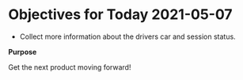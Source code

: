 # Objectives for Today 2021-05-07

- Collect more information about the drivers car and session status.

**Purpose**

Get the next product moving forward!

